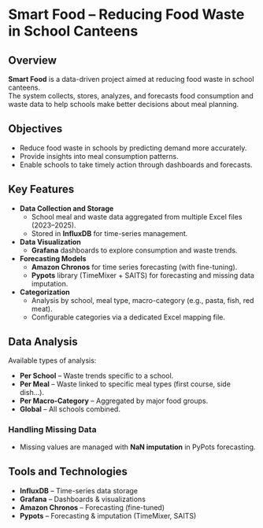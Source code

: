 
# Smart Food – Reducing Food Waste in School Canteens

## Overview
**Smart Food** is a data-driven project aimed at reducing food waste in school canteens.  
The system collects, stores, analyzes, and forecasts food consumption and waste data to help schools make better decisions about meal planning.

## Objectives
- Reduce food waste in schools by predicting demand more accurately.
- Provide insights into meal consumption patterns.
- Enable schools to take timely action through dashboards and forecasts.

## Key Features
- **Data Collection and Storage**  
  - School meal and waste data aggregated from multiple Excel files (2023–2025).
  - Stored in **InfluxDB** for time-series management.
- **Data Visualization**  
  - **Grafana** dashboards to explore consumption and waste trends.
- **Forecasting Models**  
  - **Amazon Chronos** for time series forecasting (with fine-tuning).
  - **Pypots** library (TimeMixer + SAITS) for forecasting and missing data imputation.
- **Categorization**  
  - Analysis by school, meal type, macro-category (e.g., pasta, fish, red meat).
  - Configurable categories via a dedicated Excel mapping file.

## Data Analysis
Available types of analysis:
- **Per School** – Waste trends specific to a school.
- **Per Meal** – Waste linked to specific meal types (first course, side dish...).
- **Per Macro-Category** – Aggregated by major food groups.
- **Global** – All schools combined.

### Handling Missing Data
- Missing values are managed with **NaN imputation** in PyPots forecasting.

## Tools and Technologies
- **InfluxDB** – Time-series data storage
- **Grafana** – Dashboards & visualizations
- **Amazon Chronos** – Forecasting (fine-tuned)
- **Pypots** – Forecasting & imputation (TimeMixer, SAITS)
